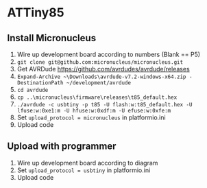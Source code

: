 # ATTiny85

## Install Micronucleus

1. Wire up development board according to numbers (Blank == P5)
1. `git clone git@github.com:micronucleus/micronucleus.git`
1. Get AVRDude https://github.com/avrdudes/avrdude/releases
1. `Expand-Archive ~\Downloads\avrdude-v7.2-windows-x64.zip -DestinationPath ~/development/avrdude`
1. `cd avrdude`
1. `cp ..\micronucleus\firmware\releases\t85_default.hex`
1. `./avrdude -c usbtiny -p t85 -U flash:w:t85_default.hex -U lfuse:w:0xe1:m -U hfuse:w:0xdf:m -U efuse:w:0xfe:m`
1. Set `upload_protocol = micronucleus` in platformio.ini
1. Upload code

## Upload with programmer

1. Wire up development board according to diagram
1. Set `upload_protocol = usbtiny` in platformio.ini
1. Upload code